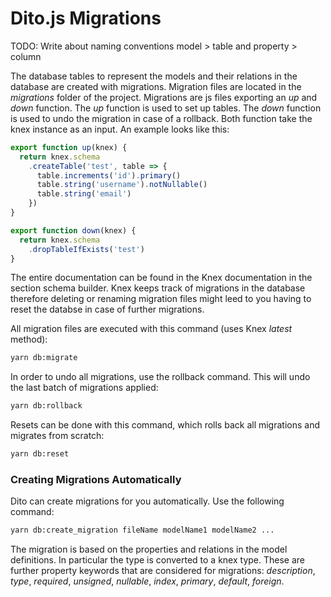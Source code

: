 # Dito.js Migrations

TODO: Write about naming conventions model > table and property > column

The database tables to represent the models and their relations in the database
are created with migrations. Migration files are located in the *migrations*
folder of the project. Migrations are js files exporting an *up* and *down*
function. The *up* function is used to set up tables. The *down* function is
used to undo the migration in case of a rollback. Both function take the knex
instance as an input. An example looks like this:

```js
export function up(knex) {
  return knex.schema
    .createTable('test', table => {
      table.increments('id').primary()
      table.string('username').notNullable()
      table.string('email')
    })
}

export function down(knex) {
  return knex.schema
    .dropTableIfExists('test')
}
```

The entire documentation can be found in the Knex documentation in the section
schema builder. Knex keeps track of migrations in the database therefore
deleting or renaming migration files might leed to you having to reset the
databse in case of further migrations.

All migration files are executed with this command (uses Knex *latest* method):

```sh
yarn db:migrate
```

In order to undo all migrations, use the rollback command. This will undo the
last batch of migrations applied:

```sh
yarn db:rollback
```

Resets can be done with this command, which rolls back all migrations and
migrates from scratch:

```sh
yarn db:reset
```

### Creating Migrations Automatically

Dito can create migrations for you automatically. Use the following command:

```sh
yarn db:create_migration fileName modelName1 modelName2 ...
```

The migration is based on the properties and relations in the model definitions.
In particular the type is converted to a knex type. These are further
property keywords that are considered for migrations: *description*, *type*,
*required*, *unsigned*, *nullable*, *index*, *primary*, *default*, *foreign*.


